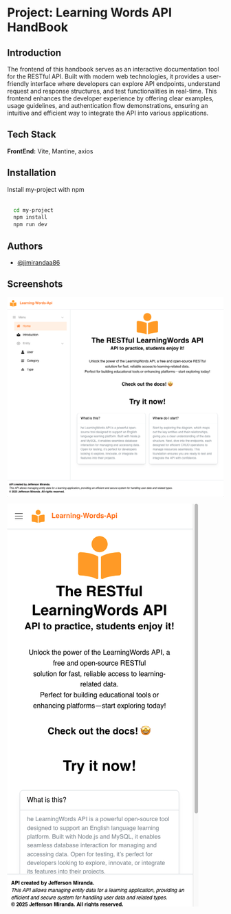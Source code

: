 # Project: Learning Words API HandBook

## Introduction

The frontend of this handbook serves as an interactive documentation tool for the RESTful API. Built with modern web technologies, it provides a user-friendly interface where developers can explore API endpoints, understand request and response structures, and test functionalities in real-time. This frontend enhances the developer experience by offering clear examples, usage guidelines, and authentication flow demonstrations, ensuring an intuitive and efficient way to integrate the API into various applications.

## Tech Stack

**FrontEnd:** Vite, Mantine, axios

## Installation

Install my-project with npm

```bash

  cd my-project
  npm install
  npm run dev
```

## Authors

- [@jjmirandaa86](https://www.acertijo.dev)

## Screenshots

![Main desktop](https://github.com/jjmirandaa86/learningwords-api-handbook/blob/master/public/Screenshots/Desktop.png)

![Main mobile](https://github.com/jjmirandaa86/learningwords-api-handbook/blob/master/public/Screenshots/Mobile.png)
